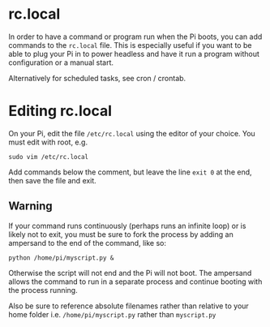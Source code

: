 # rc.local

In order to have a command or program run when the Pi boots, you can add commands to the `rc.local` file. This is especially useful if you want to be able to plug your Pi in to power headless and have it run a program without configuration or a manual start.

Alternatively for scheduled tasks, see cron / crontab.

# Editing rc.local

On your Pi, edit the file `/etc/rc.local` using the editor of your choice. You must edit with root, e.g.

```
sudo vim /etc/rc.local
```

Add commands below the comment, but leave the line `exit 0` at the end, then save the file and exit.

## Warning

If your command runs continuously (perhaps runs an infinite loop) or is likely not to exit, you must be sure to fork the process by adding an ampersand to the end of the command, like so:

```
python /home/pi/myscript.py &
```

Otherwise the script will not end and the Pi will not boot. The ampersand allows the command to run in a separate process and continue booting with the process running.

Also be sure to reference absolute filenames rather than relative to your home folder i.e. `/home/pi/myscript.py` rather than `myscript.py`
